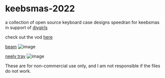 # keebsmas-2022
a collection of open source keyboard case designs speedran for keebsmas in support of [diygirls](https://diygirls.org) 

check out the vod [here](https://www.youtube.com/watch?v=VUlBU5tYr_A)

[beam](https://github.com/hali4045/keebsmas-2022/blob/main/beam)
![image](https://user-images.githubusercontent.com/66137164/210156911-a856c1e8-eeaf-47ef-b3c4-ea9e9eb3f00d.png)

[neely tray](https://github.com/hali4045/keebsmas-2022/tree/main/neely-tray)
![image](https://user-images.githubusercontent.com/66137164/210161029-3d68b008-9e2f-4fbe-8cb8-6f1f462f219c.png)

These are for non-commercial use only, and I am not responsible if the files do not work. 
